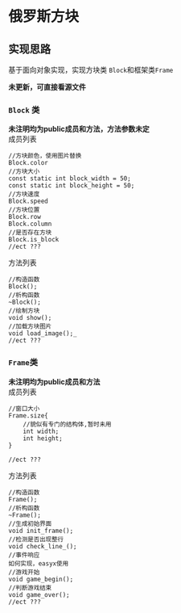 # 俄罗斯方块 

## 实现思路 

基于面向对象实现，实现方块类 `Block`和框架类`Frame`

**未更新，可直接看源文件**

### `Block` 类
**未注明均为public成员和方法，方法参数未定**  
成员列表
```  
//方块颜色，使用图片替换
Block.color
//方块大小
const static int block_width = 50;
const static int block_height = 50;
//方块速度
Block.speed
//方块位置
Block.row
Block.column
//是否存在方块
Block.is_block
//ect ???
```
方法列表  
```  
//构造函数
Block();
//析构函数
~Block();
//绘制方块
void show();
//加载方块图片
void load_image();_
//ect ???
```

### `Frame`类 
**未注明均为public成员和方法**  
成员列表
```  
//窗口大小
Frame.size{
	//貌似有专门的结构体,暂时未用
	int width;
	int height;
}

//ect ???
```
方法列表  
```  
//构造函数
Frame();
//析构函数
~Frame();
//生成初始界面
void init_frame();
//检测是否出现整行
void check_line_();
//事件响应
如何实现，easyx使用
//游戏开始
void game_begin();
//判断游戏结束
void game_over();
//ect ???
```

